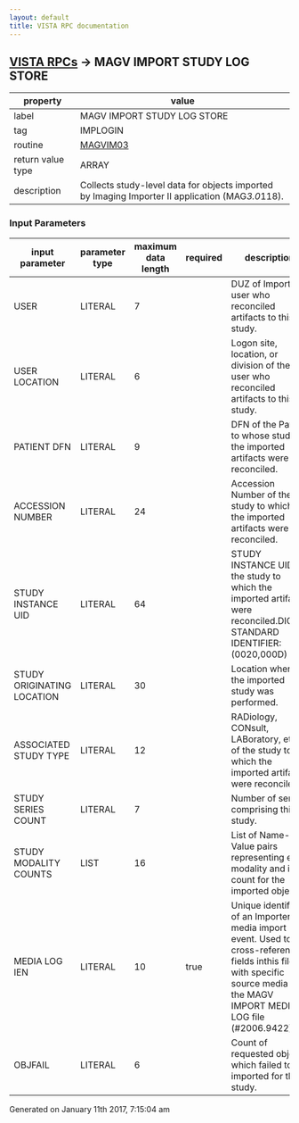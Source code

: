 ```yaml
---
layout: default
title: VISTA RPC documentation
---
```




## [VISTA RPCs](TableOfContent.md) &#8594; MAGV IMPORT STUDY LOG STORE 

 property | value 
--- | --- 
 label | MAGV IMPORT STUDY LOG STORE
 tag | IMPLOGIN
 routine | [MAGVIM03](http://code.osehra.org/dox/Routine_MAGVIM03_source.html)
 return value type | ARRAY
 description | Collects study-level data for objects imported by Imaging Importer II application (MAG*3.0*118).

### Input Parameters

| input parameter | parameter type | maximum data length | required | description | 
| --- | --- | --- | --- | --- | 
| USER | LITERAL | 7 |  | DUZ of Importer II user who reconciled artifacts to this study. | 
| USER LOCATION | LITERAL | 6 |  | Logon site, location, or division of the user who reconciled artifacts to this study. | 
| PATIENT DFN | LITERAL | 9 |  | DFN of the Patient to whose study the imported artifacts were reconciled. | 
| ACCESSION NUMBER | LITERAL | 24 |  | Accession Number of the study to which the imported artifacts were reconciled. | 
| STUDY INSTANCE UID | LITERAL | 64 |  | STUDY INSTANCE UID of the study to which the imported artifacts were reconciled.DICOM STANDARD IDENTIFIER: (0020,000D) | 
| STUDY ORIGINATING LOCATION | LITERAL | 30 |  | Location where the imported study was performed. | 
| ASSOCIATED STUDY TYPE | LITERAL | 12 |  | RADiology, CONsult, LABoratory, etc. of the study to which the imported artifacts were reconciled. | 
| STUDY SERIES COUNT | LITERAL | 7 |  | Number of series comprising this study. | 
| STUDY MODALITY COUNTS | LIST | 16 |  | List of Name-Value pairs representing each modality and its count for the imported objects. | 
| MEDIA LOG IEN | LITERAL | 10 | true | Unique identifier of an Importer II media import event. Used to cross-reference fields inthis file with specific source media in the MAGV IMPORT MEDIA LOG file (#2006.9422). | 
| OBJFAIL | LITERAL | 6 |  | Count of requested objects which failed to be imported for this study. | 




 Generated on January 11th 2017, 7:15:04 am